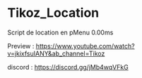 # Tikoz_Location
Script de location en pMenu 0.00ms 

Preview : https://www.youtube.com/watch?v=jkixfsuIANY&ab_channel=Tikoz

discord : https://discord.gg/jMb4wqVFkG

